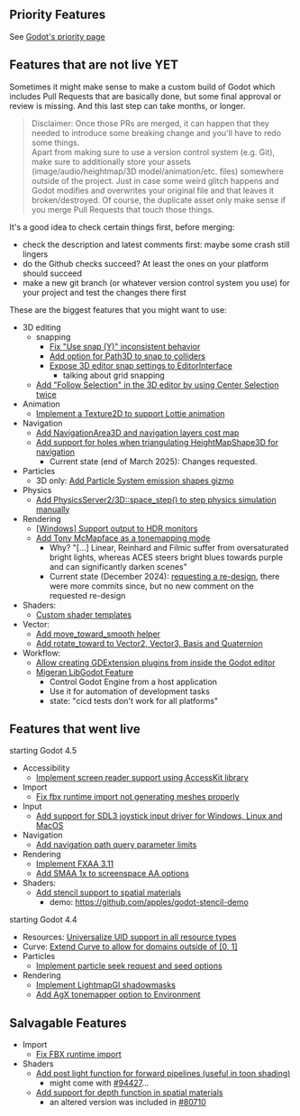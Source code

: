 ## Priority Features

See [Godot's priority page](https://godotengine.org/priorities/)


## Features that are not live YET

Sometimes it might make sense to make a custom build of Godot which includes Pull Requests that are basically done, but some final approval or review is missing. And this last step can take months, or longer.

> Disclaimer: Once those PRs are merged, it can happen that they needed to introduce some breaking change and you'll have to redo some things.  
> Apart from making sure to use a version control system (e.g. Git), make sure to additionally store your assets (image/audio/heightmap/3D model/animation/etc. files) somewhere outside of the project. Just in case some weird glitch happens and Godot modifies and overwrites your original file and that leaves it broken/destroyed. Of course, the duplicate asset only make sense if you merge Pull Requests that touch those things.

It's a good idea to check certain things first, before merging:
* check the description and latest comments first: maybe some crash still lingers
* do the Github checks succeed? At least the ones on your platform should succeed
* make a new git branch (or whatever version control system you use) for your project and test the changes there first


These are the biggest features that you might want to use:
* 3D editing
  * snapping
    * [Fix "Use snap (Y)" inconsistent behavior](https://github.com/godotengine/godot/pull/91587)
    * [Add option for Path3D to snap to colliders](https://github.com/godotengine/godot/pull/102085)
    * [Expose 3D editor snap settings to EditorInterface](https://github.com/godotengine/godot/pull/103608)
      * talking about grid snapping
  * [Add "Follow Selection" in the 3D editor by using Center Selection twice](https://github.com/godotengine/godot/pull/99499)
* Animation
  * [Implement a Texture2D to support Lottie animation](https://github.com/godotengine/godot/pull/91580)
* Navigation
  * [Add NavigationArea3D and navigation layers cost map](https://github.com/godotengine/godot/pull/102769)
  * [Add support for holes when triangulating HeightMapShape3D for navigation](https://github.com/godotengine/godot/pull/102215)
    *  Current state (end of March 2025): Changes requested.
* Particles
  * 3D only: [Add Particle System emission shapes gizmo](https://github.com/godotengine/godot/pull/86902)
* Physics
  * [Add PhysicsServer2/3D::space_step() to step physics simulation manually](https://github.com/godotengine/godot/pull/76462)
* Rendering
  * [[Windows] Support output to HDR monitors](https://github.com/godotengine/godot/pull/94496)
  * [Add Tony McMapface as a tonemapping mode](https://github.com/godotengine/godot/pull/97095)
    * Why? "[…] Linear, Reinhard and Filmic suffer from oversaturated bright lights, whereas ACES steers bright blues towards purple and can significantly darken scenes"
    * Current state (December 2024): [requesting a re-design](https://github.com/godotengine/godot/pull/97095#issuecomment-2554522539), there were more commits since, but no new comment on the requested re-design
* Shaders:
  * [Custom shader templates](https://github.com/godotengine/godot/pull/94427)
* Vector:
  * [Add move_toward_smooth helper](https://github.com/godotengine/godot/pull/92236)
  * [Add rotate_toward to Vector2, Vector3, Basis and Quaternion](https://github.com/godotengine/godot/pull/82926)
* Workflow:
  * [Allow creating GDExtension plugins from inside the Godot editor](https://github.com/godotengine/godot/pull/90979)
  * [Migeran LibGodot Feature](https://github.com/godotengine/godot/pull/90510)
    * Control Godot Engine from a host application
    * Use it for automation of development tasks
    * state: "cicd tests don't work for all platforms"


## Features that went live

starting Godot 4.5
* Accessibility
  * [Implement screen reader support using AccessKit library](https://github.com/godotengine/godot/pull/76829)
* Import
  * [Fix fbx runtime import not generating meshes properly](https://github.com/godotengine/godot/pull/105787)
* Input
  * [Add support for SDL3 joystick input driver for Windows, Linux and MacOS](https://github.com/godotengine/godot/pull/106218)
* Navigation
  * [Add navigation path query parameter limits](https://github.com/godotengine/godot/pull/102767)
* Rendering
  * [Implement FXAA 3.11](https://github.com/godotengine/godot/pull/89582)
  * [Add SMAA 1x to screenspace AA options](https://github.com/godotengine/godot/pull/102330)
* Shaders:
  * [Add stencil support to spatial materials](https://github.com/godotengine/godot/pull/80710)
    * demo: https://github.com/apples/godot-stencil-demo

starting Godot 4.4
* Resources: [Universalize UID support in all resource types](https://github.com/godotengine/godot/pull/97352)
* Curve: [Extend Curve to allow for domains outside of [0, 1]](https://github.com/godotengine/godot/pull/67857)
* Particles
  * [Implement particle seek request and seed options](https://github.com/godotengine/godot/pull/92089)
* Rendering
  * [Implement LightmapGI shadowmasks](https://github.com/godotengine/godot/pull/85653)
  * [Add AgX tonemapper option to Environment](https://github.com/godotengine/godot/pull/87260)


## Salvagable Features

* Import
  * [Fix FBX runtime import](https://github.com/godotengine/godot/pull/96059)
* Shaders
  * [Add post light function for forward pipelines (useful in toon shading)](https://github.com/godotengine/godot/pull/102708)
    * might come with [#94427](https://github.com/godotengine/godot/pull/94427)…
  * [Add support for depth function in spatial materials](https://github.com/godotengine/godot/pull/73527)
    * an altered version was included in [#80710](https://github.com/godotengine/godot/pull/80710)
